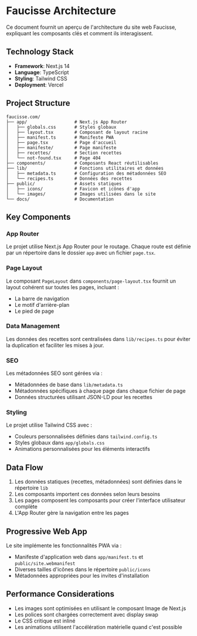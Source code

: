 # Faucisse Architecture

Ce document fournit un aperçu de l'architecture du site web Faucisse, expliquant les composants clés et comment ils interagissent.

## Technology Stack

- **Framework**: Next.js 14
- **Language**: TypeScript
- **Styling**: Tailwind CSS
- **Deployment**: Vercel

## Project Structure

```
faucisse.com/
├── app/                  # Next.js App Router
│   ├── globals.css       # Styles globaux
│   ├── layout.tsx        # Composant de layout racine
│   ├── manifest.ts       # Manifeste PWA
│   ├── page.tsx          # Page d'accueil
│   ├── manifeste/        # Page manifeste
│   ├── recettes/         # Section recettes
│   └── not-found.tsx     # Page 404
├── components/           # Composants React réutilisables
├── lib/                  # Fonctions utilitaires et données
│   ├── metadata.ts       # Configuration des métadonnées SEO
│   └── recipes.ts        # Données des recettes
├── public/               # Assets statiques
│   ├── icons/            # Favicon et icônes d'app
│   └── images/           # Images utilisées dans le site
└── docs/                 # Documentation
```

## Key Components

### App Router

Le projet utilise Next.js App Router pour le routage. Chaque route est définie par un répertoire dans le dossier `app` avec un fichier `page.tsx`.

### Page Layout

Le composant `PageLayout` dans `components/page-layout.tsx` fournit un layout cohérent sur toutes les pages, incluant :
- La barre de navigation
- Le motif d'arrière-plan
- Le pied de page

### Data Management

Les données des recettes sont centralisées dans `lib/recipes.ts` pour éviter la duplication et faciliter les mises à jour.

### SEO

Les métadonnées SEO sont gérées via :
- Métadonnées de base dans `lib/metadata.ts`
- Métadonnées spécifiques à chaque page dans chaque fichier de page
- Données structurées utilisant JSON-LD pour les recettes

### Styling

Le projet utilise Tailwind CSS avec :
- Couleurs personnalisées définies dans `tailwind.config.ts`
- Styles globaux dans `app/globals.css`
- Animations personnalisées pour les éléments interactifs

## Data Flow

1. Les données statiques (recettes, métadonnées) sont définies dans le répertoire `lib`
2. Les composants importent ces données selon leurs besoins
3. Les pages composent les composants pour créer l'interface utilisateur complète
4. L'App Router gère la navigation entre les pages

## Progressive Web App

Le site implémente les fonctionnalités PWA via :
- Manifeste d'application web dans `app/manifest.ts` et `public/site.webmanifest`
- Diverses tailles d'icônes dans le répertoire `public/icons`
- Métadonnées appropriées pour les invites d'installation

## Performance Considerations

- Les images sont optimisées en utilisant le composant Image de Next.js
- Les polices sont chargées correctement avec display swap
- Le CSS critique est inliné
- Les animations utilisent l'accélération matérielle quand c'est possible
